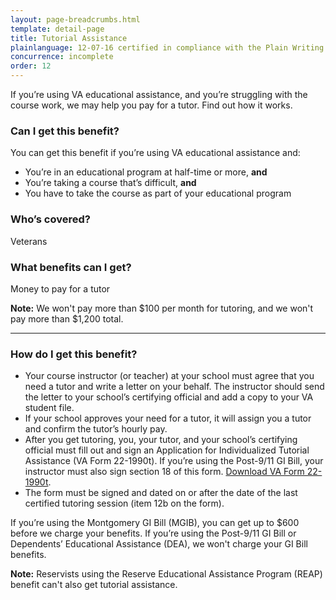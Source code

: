 ```yaml
---
layout: page-breadcrumbs.html
template: detail-page
title: Tutorial Assistance
plainlanguage: 12-07-16 certified in compliance with the Plain Writing Act
concurrence: incomplete
order: 12
---
```


<div class="va-introtext">

If you’re using VA educational assistance, and you’re struggling with the course work, we may help you pay for a tutor. Find out how it works.

</div>


<div class="feature" markdown="1">

### Can I get this benefit?
You can get this benefit if you’re using VA educational assistance and:
  - You’re in an educational program at half-time or more, **and**
  - You’re taking a course that’s difficult, **and**
  - You have to take the course as part of your educational program

### Who’s covered?
Veterans
</div>

### What benefits can I get?

Money to pay for a tutor

**Note:** 
We won't pay more than $100 per month for tutoring, and we won't pay more than $1,200 total.

-----

### How do I get this benefit?

- Your course instructor (or teacher) at your school must agree that you need a tutor and write a letter on your behalf. The instructor should send the letter to your school’s certifying official and add a copy to your VA student file.
- If your school approves your need for a tutor, it will assign you a tutor and confirm the tutor’s hourly pay.
- After you get tutoring, you, your tutor, and your school’s certifying official must fill out and sign an Application for Individualized Tutorial Assistance (VA Form 22-1990t). If you’re using the Post-9/11 GI Bill, your instructor must also sign section 18 of this form. [Download VA Form 22-1990t](http://www.vba.va.gov/pubs/forms/vba-22-1990t-are.pdf).
- The form must be signed and dated on or after the date of the last certified tutoring session (item 12b on the form).

If you’re using the Montgomery GI Bill (MGIB), you can get up to $600 before we charge your benefits. 
If you’re using the Post-9/11 GI Bill or Dependents’ Educational Assistance (DEA), we won't charge your GI Bill benefits.

**Note:** Reservists using the Reserve Educational Assistance Program (REAP) benefit can't also get tutorial assistance.
